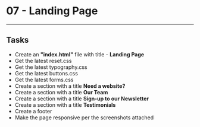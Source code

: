 # 07 - Landing Page

---

## Tasks

- Create an **"index.html"** file with title - **Landing Page**
- Get the latest reset.css
- Get the latest typography.css
- Get the latest buttons.css
- Get the latest forms.css
- Create a section with a title **Need a website?**
- Create a section with a title **Our Team**
- Create a section with a title **Sign-up to our Newsletter**
- Create a section with a title **Testimonials**
- Create a footer
- Make the page responsive per the screenshots attached
